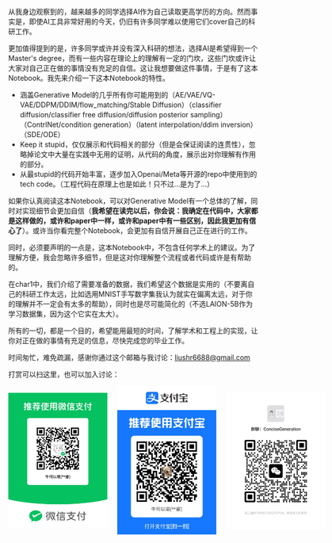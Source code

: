 从我身边观察到的，越来越多的同学选择AI作为自己读取更高学历的方向。然而事实是，即使AI工具非常好用的今天，仍旧有许多同学难以使用它们cover自己的科研工作。

更加值得提到的是，许多同学或许并没有深入科研的想法，选择AI是希望得到一个Master's degree，而有一些内容在理论上的理解有一定的门坎，这些门坎或许让大家对自己正在做的事情没有充足的自信。这让我想要做这件事情，于是有了这本Notebook。我先来介绍一下这本Notebook的特性。

+ 涵盖Generative Model的几乎所有你可能用到的（AE/VAE/VQ-VAE/DDPM/DDIM/flow_matching/Stable Diffusion）（classifier diffusion/classifier free diffusion/diffusion posterior sampling）（ContrlNet/condition generation）（latent interpolation/ddim inversion）（SDE/ODE）
+ Keep it stupid，仅仅展示和代码相关的部分（但是会保证阅读的连贯性），忽略掉论文中大量在实践中无用的证明，从代码的角度，展示出对你理解有作用的部分。
+ 从最stupid的代码开始丰富，逐步加入Openai/Meta等开源的repo中使用到的tech code。（工程代码在原理上也是如此！只不过...是为了...）

如果你认真阅读这本Notebook，可以对Generative Model有一个总体的了解，同时对实现细节会更加自信（**我希望在读完以后，你会说：我确定在代码中，大家都是这样做的，或许和paper中一样，或许和paper中有一些区别，因此我更加有信心了**）。或许当你看完整个Notebook，会更加有自信开展自己正在进行的工作。

同时，必须要声明的一点是，这本Notebook中，不包含任何学术上的建议。为了理解方便，我会忽略许多细节，但是这对你理解整个流程或者代码或许是有帮助的。

在char1中，我们介绍了需要准备的数据，我们希望这个数据是实用的（不要离自己的科研工作太远，比如选用MNIST手写数字集我认为就实在偏离太远，对于你的理解并不一定会有太多的帮助），同时也是尽可能简化的（不选LAION-5B作为学习数据集，因为这个它实在太大）。

所有的一切，都是一个目的，希望能用最短的时间，了解学术和工程上的实现，让你对正在做的事情有充足的信息，尽快完成您的毕业工作。

时间匆忙，难免疏漏，感谢你通过这个邮箱与我讨论：liushr6688@gmail.com

打赏可以扫这里，也可以加入讨论：
<div style="display: flex; gap: 20px; align-items: center;">
  <img src="506c214d3415c1f4c6f69ca69a8b7ed.jpg" alt="alt text" width="200"/>
  <img src="3371047bf6c7fab8317e819fb04db0f.jpg" alt="alt text" width="200"/>
    <img src="05e66ec06ac6fa4cc4436b0285e4dbe.jpg" alt="alt text" width="200"/>

</div>
